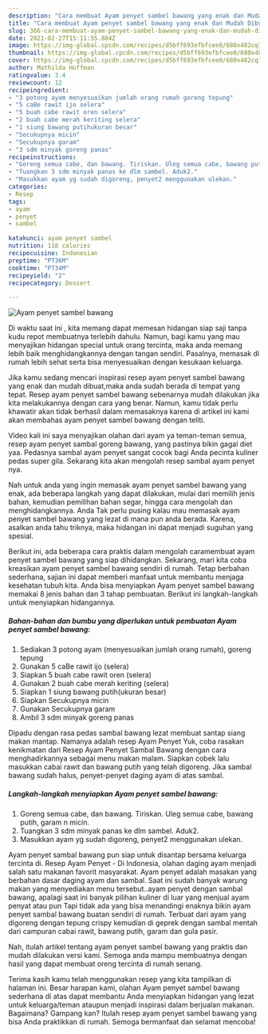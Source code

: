 ```yaml
---
description: "Cara membuat Ayam penyet sambel bawang yang enak dan Mudah Dibuat"
title: "Cara membuat Ayam penyet sambel bawang yang enak dan Mudah Dibuat"
slug: 366-cara-membuat-ayam-penyet-sambel-bawang-yang-enak-dan-mudah-dibuat
date: 2021-02-27T15:11:55.884Z
image: https://img-global.cpcdn.com/recipes/d5bff693efbfcee0/680x482cq70/ayam-penyet-sambel-bawang-foto-resep-utama.jpg
thumbnail: https://img-global.cpcdn.com/recipes/d5bff693efbfcee0/680x482cq70/ayam-penyet-sambel-bawang-foto-resep-utama.jpg
cover: https://img-global.cpcdn.com/recipes/d5bff693efbfcee0/680x482cq70/ayam-penyet-sambel-bawang-foto-resep-utama.jpg
author: Mathilda Hoffman
ratingvalue: 3.4
reviewcount: 12
recipeingredient:
- "3 potong ayam menyesuaikan jumlah orang rumah goreng tepung"
- "5 caBe rawit ijo selera"
- "5 buah cabe rawit oren selera"
- "2 buah cabe merah keriting selera"
- "1 siung bawang putihukuran besar"
- "Secukupnya micin"
- "Secukupnya garam"
- "3 sdm minyak goreng panas"
recipeinstructions:
- "Goreng semua cabe, dan bawang. Tiriskan. Uleg semua cabe, bawang putih, garam n micin."
- "Tuangkan 3 sdm minyak panas ke dlm sambel. Aduk2."
- "Masukkan ayam yg sudah digoreng, penyet2 menggunakan ulekan."
categories:
- Resep
tags:
- ayam
- penyet
- sambel

katakunci: ayam penyet sambel 
nutrition: 118 calories
recipecuisine: Indonesian
preptime: "PT36M"
cooktime: "PT34M"
recipeyield: "2"
recipecategory: Dessert

---
```



![Ayam penyet sambel bawang](https://img-global.cpcdn.com/recipes/d5bff693efbfcee0/680x482cq70/ayam-penyet-sambel-bawang-foto-resep-utama.jpg)

Di waktu  saat ini , kita memang dapat memesan hidangan siap saji tanpa kudu repot membuatnya terlebih dahulu. Namun, bagi kamu yang mau menyajikan hidangan special untuk orang tercinta, maka anda memang lebih baik menghidangkannya dengan tangan sendiri. Pasalnya, memasak di rumah lebih sehat serta bisa menyesuaikan dengan kesukaan keluarga.

Jika kamu sedang mencari inspirasi resep ayam penyet sambel bawang yang enak dan mudah dibuat,maka anda sudah berada di tempat yang tepat. Resep ayam penyet sambel bawang  sebenarnya mudah dilakukan jika kita melakukannya dengan cara yang benar. Namun, kamu tidak perlu khawatir akan tidak berhasil dalam memasaknya 
karena di artikel ini kami akan membahas ayam penyet sambel bawang dengan teliti.  

Video kali ini saya menyajikan olahan dari ayam ya teman-teman semua, resep ayam penyet sambal goreng bawang, yang pastinya bikin gagal diet yaa. Pedasnya sambal ayam penyet sangat cocok bagi Anda pecinta kuliner pedas super gila. Sekarang kita akan mengolah resep sambal ayam penyet nya.

Nah untuk anda yang ingin memasak ayam penyet sambel bawang yang enak, ada beberapa langkah yang dapat dilakukan, mulai dari memilih jenis bahan, kemudian pemilihan bahan segar, hingga cara mengolah dan menghidangkannya. Anda Tak perlu pusing kalau mau memasak ayam penyet sambel bawang yang lezat di mana pun anda berada. Karena, asalkan anda  tahu triknya, maka hidangan ini dapat menjadi suguhan yang spesial.

Berikut ini, ada beberapa cara praktis  dalam mengolah caramembuat ayam penyet sambel bawang yang siap dihidangkan. Sekarang, mari kita coba kreasikan ayam penyet sambel bawang sendiri di rumah. Tetap berbahan sederhana, sajian ini dapat memberi manfaat untuk membantu menjaga kesehatan tubuh kita. Anda bisa menyiapkan Ayam penyet sambel bawang memakai 8 jenis bahan dan 3 tahap pembuatan. Berikut ini langkah-langkah untuk menyiapkan hidangannya.

<!--inarticleads1-->

##### Bahan-bahan dan bumbu yang diperlukan untuk pembuatan Ayam penyet sambel bawang:

1. Sediakan 3 potong ayam (menyesuaikan jumlah orang rumah), goreng tepung
1. Gunakan 5 caBe rawit ijo (selera)
1. Siapkan 5 buah cabe rawit oren (selera)
1. Gunakan 2 buah cabe merah keriting (selera)
1. Siapkan 1 siung bawang putih(ukuran besar)
1. Siapkan Secukupnya micin
1. Gunakan Secukupnya garam
1. Ambil 3 sdm minyak goreng panas


Dipadu dengan rasa pedas sambal bawang lezat membuat santap siang makan mantap. Namanya adalah resep Ayam Penyet Yuk, coba rasakan kenikmatan dari Resep Ayam Penyet Sambal Bawang dengan cara menghadirkannya sebagai menu makan malam. Siapkan cobek lalu masukkan cabai rawit dan bawang putih yang telah digoreng. Jika sambal bawang sudah halus, penyet-penyet daging ayam di atas sambal. 

<!--inarticleads2-->

##### Langkah-langkah menyiapkan Ayam penyet sambel bawang:

1. Goreng semua cabe, dan bawang. Tiriskan. Uleg semua cabe, bawang putih, garam n micin.
1. Tuangkan 3 sdm minyak panas ke dlm sambel. Aduk2.
1. Masukkan ayam yg sudah digoreng, penyet2 menggunakan ulekan.


Ayam penyet sambal bawang pun siap untuk disantap bersama keluarga tercinta di. Resep Ayam Penyet - Di Indonesia, olahan daging ayam menjadi salah satu makanan favorit masyarakat. Ayam penyet adalah masakan yang berbahan dasar daging ayam dan sambal. Saat ini sudah banyak warung makan yang menyediakan menu tersebut..ayam penyet dengan sambal bawang, apalagi saat ini banyak pilihan kuliner di luar yang menjual ayam penyat atau pun Tapi tidak ada yang bisa menandingi enaknya bikin ayam penyet sambal bawang buatan sendiri di rumah. Terbuat dari ayam yang digoreng dengan tepung crispy kemudian di geprek dengan sambal mentah dari campuran cabai rawit, bawang putih, garam dan gula pasir. 

Nah, itulah artikel tentang  ayam penyet sambel bawang  yang praktis dan mudah dilakukan versi kami. Semoga anda mampu membuatnya dengan hasil yang dapat membuat oreng tercinta di rumah senang. 

Terima kasih kamu telah menggunakan resep yang kita tampilkan di halaman ini. Besar harapan kami, olahan  Ayam penyet sambel bawang sederhana di atas dapat membantu Anda menyiapkan hidangan yang lezat untuk keluarga/teman ataupun menjadi inspirasi dalam berjualan makanan. Bagaimana? Gampang kan? Itulah resep ayam penyet sambel bawang yang bisa Anda praktikkan di rumah. Semoga bermanfaat dan selamat mencoba!

